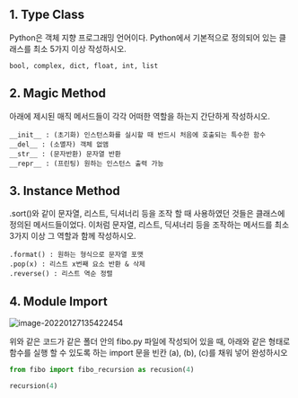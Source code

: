 ## 1. Type Class

Python은 객체 지향 프로그래밍 언어이다. Python에서 기본적으로 정의되어 있는 클래스를 최소 5가지 이상 작성하시오.

```
bool, complex, dict, float, int, list
```

## 2. Magic Method

아래에 제시된 매직 메서드들이 각각 어떠한 역할을 하는지 간단하게 작성하시오.

```
__init__ : (초기화) 인스턴스화를 실시할 때 반드시 처음에 호출되는 특수한 함수
__del__ : (소멸자) 객체 없앰
__str__ : (문자반환) 문자열 반환
__repr__ : (프린팅) 원하는 인스턴스 출력 가능
```

## 3. Instance Method

.sort()와 같이 문자열, 리스트, 딕셔너리 등을 조작 할 때 사용하였던 것들은 클래스에 정의된 메서드들이었다. 이처럼 문자열, 리스트, 딕셔너리 등을 조작하는 메서드를 최소 3가지 이상 그 역할과 함께 작성하시오.

```
.format() : 원하는 형식으로 문자열 포맷
.pop(x) : 리스트 x번째 요소 반환 & 삭제
.reverse() : 리스트 역순 정렬
```

## 4. Module Import

![image-20220127135422454](C:\Users\USER\AppData\Roaming\Typora\typora-user-images\image-20220127135422454.png)

위와 같은 코드가 같은 폴더 안의 fibo.py 파일에 작성되어 있을 때, 아래와 같은 형태로 함수를 실행 할 수 있도록 하는 import 문을 빈칸 (a), (b), (c)를 채워 넣어 완성하시오

```python
from fibo import fibo_recursion as recusion(4)

recursion(4)
```

